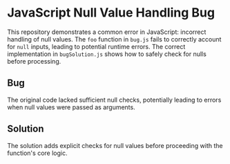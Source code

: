 # JavaScript Null Value Handling Bug

This repository demonstrates a common error in JavaScript:  incorrect handling of null values.  The `foo` function in `bug.js` fails to correctly account for `null` inputs, leading to potential runtime errors. The correct implementation in `bugSolution.js` shows how to safely check for nulls before processing.

## Bug

The original code lacked sufficient null checks, potentially leading to errors when null values were passed as arguments.

## Solution

The solution adds explicit checks for null values before proceeding with the function's core logic.